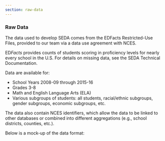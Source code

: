 ```yaml
---
section: raw-data
---
```

### Raw Data

The data used to develop SEDA comes from the EDFacts Restricted-Use Files, provided to our team via a data use agreement with NCES.

ED<i>Facts</i> provides counts of students scoring in proficiency levels for nearly every school in the U.S. For details on missing data, see the SEDA Technical Documentation.

Data are available for:

- School Years 2008-09 through 2015-16
- Grades 3-8
- Math and English Language Arts (ELA)
- Various subgroups of students: all students, racial/ethnic subgroups, gender subgroups, economic subgroups, etc.

The data also contain NCES identifiers, which allow the data to be linked to other databases or combined into different aggregations (e.g., school districts, counties, etc.).

Below is a mock-up of the data format:
 